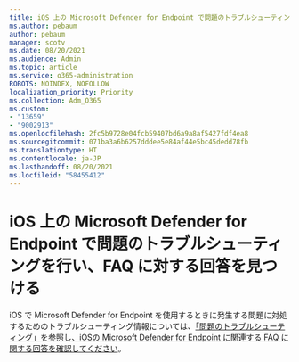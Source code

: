 ```yaml
---
title: iOS 上の Microsoft Defender for Endpoint で問題のトラブルシューティングを行い、FAQ に対する回答を見つける
ms.author: pebaum
author: pebaum
manager: scotv
ms.date: 08/20/2021
ms.audience: Admin
ms.topic: article
ms.service: o365-administration
ROBOTS: NOINDEX, NOFOLLOW
localization_priority: Priority
ms.collection: Adm_O365
ms.custom:
- "13659"
- "9002913"
ms.openlocfilehash: 2fc5b9728e04fcb59407bd6a9a8af5427fdf4ea8
ms.sourcegitcommit: 071ba3a6b6257dddee5e84af44e5bc45dedd78fb
ms.translationtype: HT
ms.contentlocale: ja-JP
ms.lasthandoff: 08/20/2021
ms.locfileid: "58455412"
---
```

# <a name="troubleshoot-issues-and-find-answers-to-faqs-on-microsoft-defender-for-endpoint-on-ios"></a>iOS 上の Microsoft Defender for Endpoint で問題のトラブルシューティングを行い、FAQ に対する回答を見つける

iOS で Microsoft Defender for Endpoint を使用するときに発生する問題に対処するためのトラブルシューティング情報については、[「問題のトラブルシューティング」を参照し、iOSの Microsoft Defender for Endpoint に関連する FAQ に関する回答を確認してください](https://docs.microsoft.com/microsoft-365/security/defender-endpoint/ios-troubleshoot)。